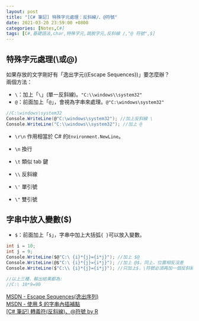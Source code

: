 ```yaml
---
layout: post
title: "[C# 筆記] 特殊字元處理：反斜線/、@符號"
date: 2021-03-20 23:59:00 +0800
categories: [Notes,C#]
tags: [C#,基礎語法,char,特殊字元,跳脫字元,反斜線 /,"@ 符號",$]
---
```



## 特殊字元處理(\或@)

如果存放的文字剛好有「逸出字元((Escape Sequences))」要怎麼辦？      
兩個方法：

- `\`：加上「`\`」(單一反斜線)。`"C:\\windows\\system32"`
- `@`：前面加上「`@`」，會視為字串來處理。`@"C:\windows\system32"`

```c#
//C:\windows\system32
Console.WriteLine(@"C:\windows\system32"); //加上反斜線 \
Console.WriteLine("C:\\windows\\system32"); //加上 @
```

- `\r\n` 作用相當於 C# 的`Environment.NewLine`。

- `\n` 換行
- `\t` 類似 tab 鍵
- `\\` 反斜線
- `\'` 單引號
- `\"` 雙引號


## 字串中放入變數($)

- `$`：前面加上「`$`」，字串中加上大括弧`{ }`可以放入變數。

```c#
int i = 10;
int j = 9;
Console.WriteLine($@"C:\ {i}*{j}={i*j}"); //加上 $@
Console.WriteLine(@$"C:\ {i}*{j}={i*j}"); //加上 @$，同上，位置相反沒差
Console.WriteLine($"C:\\ {i}*{j}={i*j}"); //只加上$，\符號必須再加一個反斜線來跳脫字元，不然就要同上再加@

//以上三種，輸出結果都為:
//C:\ 10*9=90
```



[MSDN - Escape Sequences(逸出序列)](https://learn.microsoft.com/en-us/cpp/c-language/escape-sequences?view=msvc-170&redirectedfrom=MSDN)        
[MSDN - 使用 $ 的字串內插補點](https://learn.microsoft.com/zh-tw/dotnet/csharp/language-reference/tokens/interpolated)      
[[C# 筆記] 轉義符(反斜線)、@符號 by R](https://riivalin.github.io/posts/2011/01/escapes/)